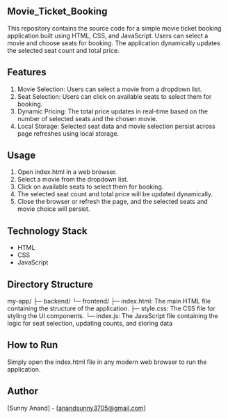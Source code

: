 


## Movie_Ticket_Booking
This repository contains the source code for a simple movie ticket booking application built using HTML, CSS, and JavaScript. Users can select a movie and choose seats for booking. The application dynamically updates the selected seat count and total price.

## Features
1. Movie Selection: Users can select a movie from a dropdown list.
2. Seat Selection: Users can click on available seats to select them for booking.
3. Dynamic Pricing: The total price updates in real-time based on the number of selected seats and the chosen movie.
4. Local Storage: Selected seat data and movie selection persist across page refreshes using local storage.

## Usage
1. Open index.html in a web browser.
2. Select a movie from the dropdown list.
3. Click on available seats to select them for booking.
4. The selected seat count and total price will be updated dynamically.
5. Close the browser or refresh the page, and the selected seats and movie choice will persist.

## Technology Stack
- HTML
- CSS
- JavaScript

## Directory Structure

my-app/
├─ backend/
└─ frontend/
   ├─ index.html: The main HTML file containing the structure of the application.
   ├─ style.css: The CSS file for styling the UI components.
   └─ index.js: The JavaScript file containing the logic for seat selection, updating counts, and storing data

## How to Run
Simply open the index.html file in any modern web browser to run the application.


## Author
[Sunny Anand] - [anandsunny3705@gmail.com]

